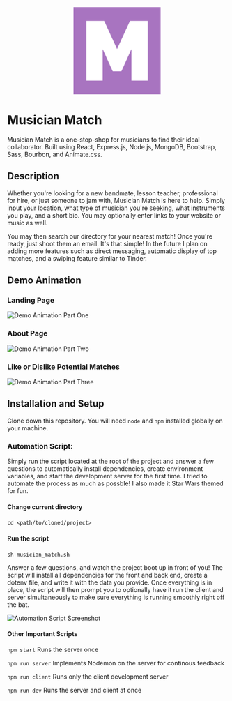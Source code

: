 <div align="center" margin-bottom="20px">
    <img src="client/src/assets/images/mm_logo.png" alt="Logo" width="200" />
</div>

# Musician Match

Musician Match is a one-stop-shop for musicians to find their ideal collaborator. Built using React, Express.js, Node.js, MongoDB, Bootstrap, Sass, Bourbon, and Animate.css.

## Description

Whether you're looking for a new bandmate, lesson teacher, professional for hire, or just someone to jam with, Musician Match is here to help. Simply input your location, what type of musician you're seeking, what instruments you play, and a short bio. You may optionally enter links to your website or music as well.

You may then search our directory for your nearest match! Once you're ready, just shoot them an email. It's that simple! In the future I plan on adding more features such as direct messaging, automatic display of top matches, and a swiping feature similar to Tinder.

## Demo Animation

### Landing Page

![Demo Animation Part One](../assets/gifs/mm_loginReg.gif?raw=true)

### About Page

![Demo Animation Part Two](../assets/gifs/mm_about.gif?raw=true)

### Like or Dislike Potential Matches

![Demo Animation Part Three](../assets/gifs/mm_matchCard.gif?raw=true)

## Installation and Setup

Clone down this repository. You will need `node` and `npm` installed globally on your machine.

### Automation Script:

Simply run the script located at the root of the project and answer a few questions to automatically install dependencies, create environment variables, and start the development server for the first time. I tried to automate the process as much as possble! I also made it Star Wars themed for fun.

#### Change current directory

`cd <path/to/cloned/project>`

#### Run the script

`sh musician_match.sh`

Answer a few questions, and watch the project boot up in front of you! The script will install all dependencies for the front and back end, create a dotenv file, and write it with the data you provide. Once everything is in place, the script will then prompt you to optionally have it run the client and server simultaneously to make sure everything is running smoothly right off the bat.

![Automation Script Screenshot](../assets/images/script_1.png?raw=true)

#### Other Important Scripts

`npm start`
Runs the server once

`npm run server`
Implements Nodemon on the server for continous feedback

`npm run client`
Runs only the client development server

`npm run dev`
Runs the server and client at once
